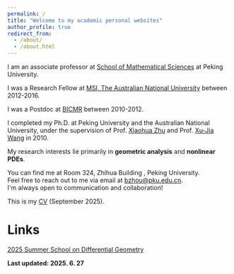 ```yaml
---
permalink: /
title: "Welcome to my academic personal websites"
author_profile: true
redirect_from: 
  - /about/
  - /about.html
---
```




I am an associate professor at [School of Mathematical Sciences](https://www.math.pku.edu.cn) at Peking University.

I was a Research Fellow at [MSI, The Australian National University](https://maths.anu.edu.au) between 2012-2016.

I was a Postdoc at [BICMR](https://bicmr.pku.edu.cn) between 2010-2012.

I completed my Ph.D. at Peking University and the Australian National University, under the supervision of Prof. [Xiaohua Zhu](https://www.math.pku.edu.cn/jsdw/js_20180628175159671361/z_20180628175159671361/70486.htm) and Prof. [Xu-Jia Wang](https://en.westlake.edu.cn/faculty/Xujia-Wang.html) in 2010.

My research interests lie primarily in **geometric analysis** and **nonlinear PDEs**.

You can find me at Room 324, Zhihua Building , Peking University. <br> 
Feel free to reach out to me via email at <bzhou@pku.edu.cn>. <br>
I'm always open to communication and collaboration!

This is my [CV](http://bzhou1982.github.io/files/CV_bzhou.pdf) (September 2025).


# Links

[2025 Summer School on Differential Geometry](https://bicmr.pku.edu.cn/content/show/17-3575.html?catid=KiQhKyYs)

**Last updated: 2025. 6. 27**

